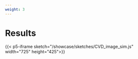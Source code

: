 ```yaml
---
weight: 3
---
```

# Results

{{< p5-iframe sketch="/showcase/sketches/CVD_image_sim.js" width="725" height="425">}}